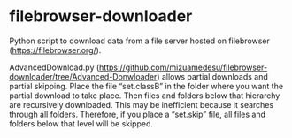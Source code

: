 # filebrowser-downloader
Python script to download data from a file server hosted on filebrowser (https://filebrowser.org/).

AdvancedDownload.py (https://github.com/mizuamedesu/filebrowser-downloader/tree/Advanced-Donwloader) allows partial downloads and partial skipping.
Place the file “set.classB” in the folder where you want the partial download to take place. Then files and folders below that hierarchy are recursively downloaded.
This may be inefficient because it searches through all folders. Therefore, if you place a “set.skip” file, all files and folders below that level will be skipped.
